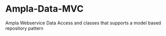 Ampla-Data-MVC
==============

Ampla Webservice Data Access and classes that supports a model based repository pattern
